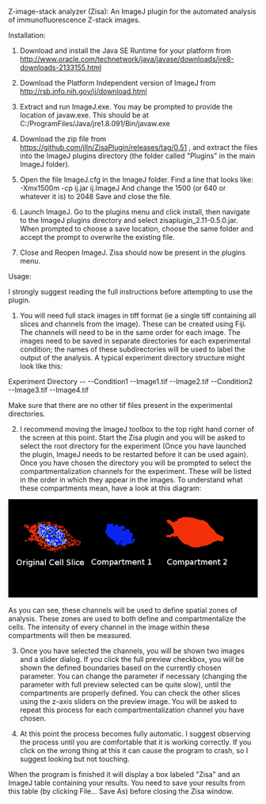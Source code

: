 Z-image-stack analyzer (Zisa): An ImageJ plugin for the automated analysis of immunofluorescence Z-stack images.

Installation:

1) Download and install the Java SE Runtime for your platform from http://www.oracle.com/technetwork/java/javase/downloads/jre8-downloads-2133155.html

2) Download the Platform Independent version of ImageJ from http://rsb.info.nih.gov/ij/download.html

3) Extract and run ImageJ.exe. You may be prompted to provide the location of javaw.exe. This should be at C:/ProgramFiles/Java/jre1.8.091/Bin/javaw.exe

4) Download the zip file from https://github.com/jlln/ZisaPlugin/releases/tag/0.51 , and extract the files into the ImageJ plugins directory (the folder called "Plugins" in the main ImageJ folder).

5) Open the file ImageJ.cfg in the ImageJ folder. Find a line that looks like:
  -Xmx1500m -cp ij.jar ij.ImageJ
  And change the 1500 (or 640 or whatever it is) to 2048
  Save and close the file.

6) Launch ImageJ. Go to the plugins menu and click install, then navigate to the ImageJ plugins directory and select zisaplugin_2.11-0.5.0.jar. When prompted to choose a save location, choose the same folder and accept the prompt to overwrite the existing file.

7) Close and Reopen ImageJ. Zisa should now be present in the plugins menu.

Usage: 

I strongly suggest reading the full instructions before attempting to use the plugin.

1) You will need full stack images in tiff format (ie a single tiff containing all slices and channels from the image). These can be created using Fiji. The channels will need to be in the same order for each image. The images need to be saved in separate directories for each experimental condition; the names of these subdirectories will be used to label the output of the analysis. 
A typical experiment directory structure might look like this:

Experiment Directory -- 
  --Condition1
      --Image1.tif
      --Image2.tif
  --Condition2
      --Image3.tif
      --Image4.tif


Make sure that there are no other tif files present in the experimental directories.


2) I recommend moving the ImageJ toolbox to the top right hand corner of the screen at this point. Start the Zisa plugin and you will be asked to select the root directory for the experiment (Once you have launched the plugin, ImageJ needs to be restarted before it can be used again).
Once you have chosen the directory you will be prompted to select the compartmentalization channels for the experiment. These will be listed in the order in which they appear in the images. To understand what these compartments mean, have a look at this diagram:

![alt tag](https://github.com/jlln/ZisaPlugin/blob/master/example/src/Illustration.png)

As you can see, these channels will be used to define spatial zones of analysis. These zones are used to both define and compartmentalize the cells. The intensity of every channel in the image within these compartments will then be measured.

3) Once you have selected the channels, you will be shown two images and a slider dialog. If you click the full preview checkbox, you will be shown the defined boundaries based on the currently chosen parameter. You can change the parameter if necessary (changing the parameter with full preview selected can be quite slow), until the compartments are properly defined. You can check the other slices using the z-axis sliders on the preview image. You will be asked to repeat this process for each compartmentalization channel you have chosen.

4) At this point the process becomes fully automatic. I suggest observing the process until you are comfortable that it is working correctly. If you click on the wrong thing at this it can cause the program to crash, so I suggest looking but not touching.

When the program is finished it will display a box labeled "Zisa" and an ImageJ table containing your results. You need to save your results from this table (by clicking File... Save As) before closing the Zisa window.



